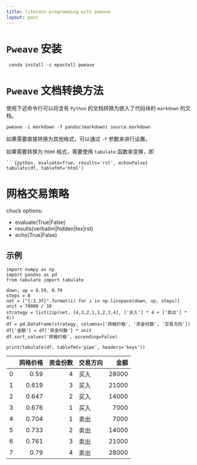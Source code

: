 ```yaml
---
title: literate programming with pweave
layout: post
---
```


# `Pweave` 安装

	 conda install -c mpastell pweave


# `Pweave` 文档转换方法

使用下述命令行可以将含有 `Python` 的文档转换为嵌入了代码块的 `markdown` 的文档。

	pweave -i markdown -f pandoc(markdown) source.markdown 

如果需要直接转换为其他格式，可以通过 `-f` 参数来进行设置。

如果需要转换为 html 格式，需要使用 `tabulate` 函数来变换，即

	```{python, evaluate=True, results='rst', echo=False}
	tabulate(df, tablefmt='html')
	
# 网格交易策略

chuck options:

* evaluate(True|False)
* results(verbatim|hidden|tex|rst)
* echo(True|False)

## 示例


~~~~{.python}
import numpy as np
import pandas as pd
from tabulate import tabulate

down, up = 0.59, 0.79
steps = 8
net = ["{:3.3f}".format(i) for i in np.linspace(down, up, steps)]
unit = 70000 / 10
strategy = list(zip(net, [4,3,2,1,1,2,3,4], ['买入'] * 4 + ['卖出'] * 4))
df = pd.DataFrame(strategy, columns=['网格价格', '资金份数', '交易方向'])
df['金额'] = df['资金份数'] * unit
df.sort_values('网格价格', ascending=False)

print(tabulate(df, tablefmt='pipe', headers='keys'))
~~~~~~~~~~~~~

|    |   网格价格 |   资金份数 | 交易方向   |    金额 |
|---:|-------:|-------:|:-------|------:|
|  0 |  0.59  |      4 | 买入     | 28000 |
|  1 |  0.619 |      3 | 买入     | 21000 |
|  2 |  0.647 |      2 | 买入     | 14000 |
|  3 |  0.676 |      1 | 买入     |  7000 |
|  4 |  0.704 |      1 | 卖出     |  7000 |
|  5 |  0.733 |      2 | 卖出     | 14000 |
|  6 |  0.761 |      3 | 卖出     | 21000 |
|  7 |  0.79  |      4 | 卖出     | 28000 |



